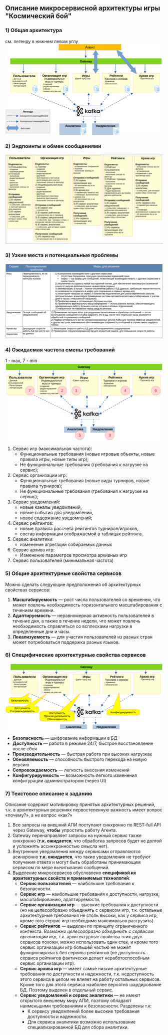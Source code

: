 ## Описание  микросервисной архитектуры игры "Космический бой"

### 1) Общая архитектура
см. легенду в нижнем левом углу
![architecture.png](src/main/resources/pictures/architecture.png)

### 2) Эндпоинты и обмен сообщениями
![endpoints_and_messages.png](src/main/resources/pictures/endpoints_and_messages.png)

### 3) Узкие места и потенциальные проблемы
![problems.png](src/main/resources/pictures/problems.png)

### 4) Ожидаемая частота смены требований 
1 - max, 7 - min
![changes.png](src/main/resources/pictures/changes.png)

1) Сервис игр (максимальная частота):
   - Функциональные требования  (новые игровые объекты, новые правила игры, новые типы игр);
   - Не функциональные требования (требования к нагрузке на сервис);
2) Сервис организации игр:
   - Функциональные требования  (новые виды турниров, новые правила турниров);
   - Не функциональные требования (требования к нагрузке на сервис);
3) Сервис уведомлений:
   - новые каналы уведомлений, 
   - новые события для уведомлений, 
   - новое содержание уведомлений;
4) Сервис рейтингов:
   - новые правила рассчета рейтингов турниров/игроков,
   - состав информации отображаемой в таблицах рейтинга.
5) Сервис аналитики:
   - изменение агрегаций собираемых данных
6) Сервис архива игр:
   - Изменение параметров просмотра архивных игр
7) Сервис пользователей (минимальная частота)

### 5) Общие архитектурные свойства сервисов

Можно сделать следующие предположения об архитектурных свойствах сервисов:

1) **Масштабируемость** — рост числа пользователей со временем, что может повлечь необходимость горизонтального масштабирования с течением времени.
2) **Адаптируемость** — неравномерная активность пользователей в течение дня, а также в течение недели, что может повлечь необходимость справляться со всплесками нагрузки в определенные дни и часы.
3) **Локализуемость** — для участия пользователей из разных стран может потребоваться поддержка разных языков.

### 6) Специфические архитектурные свойства сервисов

![specific_properties.png](src/main/resources/pictures/specific_properties.png)

- **Безопасность** — шифрование информации в БД
- **Доступность** — работа в режиме 24/7, быстрое восстановление после сбоя
- **Производительность** — быстрая работа при высоких нагрузках
- **Обновляемость** — способность быстрого перехода на новую версию
- **Сопровождаемость** — легкость внесения изменений
- **Конфигурируемость** — возможность легкого изменения конфигурации администратором (через UI)

### 7) Текстовое описание к заданию

Описание содержит мотивировку принятых архитектурных решений, т.к. в архитектурных решениях первостепенную важность имеет вопрос «почему?», а не вопрос «как?»

1) Все запросы на внешний АПИ поступают синхронно по REST-full API через Gateway, **чтобы** упростить работу Агента.
2) Gateway перенаправляет запросы на нужный сервис также синхронно (**т.к. ожидается**, что обработка запросов будет не долгой и усложнять ассинхронностью смысла нет).
3) Внутренние уведомления между сервисами отправляются асинхронно **т.к. ожидается**, что такие уведомления не требуют получения ответа и могут быть  обработаны принимающим сервисом по мере вычитывания сообщений.
4) Выделение микросервисов обусловлено **спецификой их архитектурных свойств и применяемых технологий**:
   - **Сервис пользователей** — наибольшие требования к безопасности.
   - **Сервис игр** — наибольшие требования к доступности, нагрузке, масштабированию, адаптируемости.
   - **Сервис организации игр** — высокие требования к доступности (но не целесообразно объединять с сервисом игр, т.к. остальные архитектурные требования не столь высоки, как у сервиса игр, кроме того сервис игр необходимо максимально разгрузить).
   - **Сервис рейтингов** — выделен по принципу ограниченного контекста. _Возможно целесообразно объединить с сервисом организации игр_, т.к. архитектурные свойства этих двух сервисов похожи, можно использовать один стек, и кроме того сервис организации игр большей частью не может функционировать без сервиса рейтингов (не доступность сервиса рейтингов фактически делает неработоспособным сервис организации игр).
   - **Сервис архива игр** — имеет самые низкие архитектурные требования по доступности и надежности, т.к. недоступность этого сервиса в целом не влияет на работу остальных сервисов. Кроме того для этого сервиса наиболее вероятно шардирование БД. Поэтому выделен в отдельный сервис.
   - **Сервис уведомлений и сервис аналитики** — не имеют открытого внешнему миру АПИ, поэтому обладают наименьшими требованиями к безопасности. Разделены т.к:
     - К сервису уведомлений более высокие требования доступности и надежности.
     - Для сервиса аналитики возможно использование специализированной  БД для сбора аналитики.